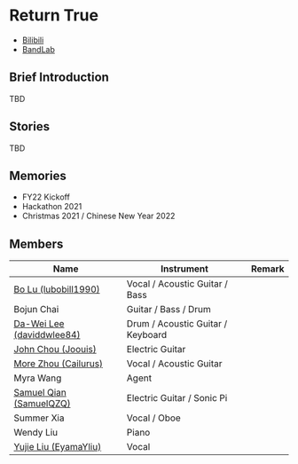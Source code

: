 # Return True

* [Bilibili](https://space.bilibili.com/1526622975)
* [BandLab](https://www.bandlab.com/band/return_true)

## Brief Introduction

TBD

## Stories

TBD

## Memories

* FY22 Kickoff
* Hackathon 2021
* Christmas 2021 / Chinese New Year 2022

## Members

| Name                                                         | Instrument                        | Remark |
| ------------------------------------------------------------ | --------------------------------- | ------ |
| [Bo Lu (lubobill1990)](https://github.com/lubobill1990)      | Vocal / Acoustic Guitar / Bass    |        |
| Bojun Chai                                                   | Guitar / Bass / Drum              |        |
| [Da-Wei Lee (daviddwlee84)](https://github.com/daviddwlee84) | Drum / Acoustic Guitar / Keyboard |        |
| [John Chou (Joouis)](https://github.com/joouis)              | Electric Guitar                   |        |
| [More Zhou (Cailurus)](https://github.com/Cailurus)          | Vocal / Acoustic Guitar           |        |
| Myra Wang                                                    | Agent                             |        |
| [Samuel Qian (SamuelQZQ)](https://github.com/SamuelQZQ)      | Electric Guitar / Sonic Pi        |        |
| Summer Xia                                                   | Vocal / Oboe                      |        |
| Wendy Liu                                                    | Piano                             |        |
| [Yujie Liu (EyamaYliu)](https://github.com/EyamaYliu)        | Vocal                             |        |
